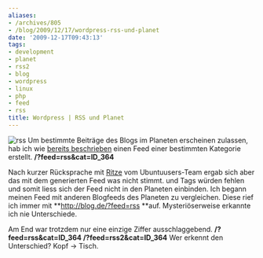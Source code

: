 ```yaml
---
aliases:
- /archives/805
- /blog/2009/12/17/wordpress-rss-und-planet
date: '2009-12-17T09:43:13'
tags:
- development
- planet
- rss2
- blog
- wordpress
- linux
- php
- feed
- rss
title: Wordpress | RSS und Planet
---
```


![rss](/uploads/2009/12/rss.gif)
Um bestimmte Beiträge des Blogs im Planeten erscheinen zulassen, hab ich
wie [bereits beschrieben](/?p=752) einen Feed einer bestimmten Kategorie
erstellt.  **/?feed=rss&cat=ID_364**

Nach kurzer Rücksprache mit [Ritze](http://ubuntuusers.de/user/Ritze/) vom
Ubuntuusers-Team ergab sich aber das mit dem generierten Feed was nicht
stimmt. **<published>** und **<updated>** Tags würden fehlen und somit
liess sich der Feed nicht in den Planeten einbinden. Ich begann meinen Feed
mit anderen Blogfeeds des Planeten zu vergleichen. Diese rief ich immer mit
**http://blog.de/?feed=rss **auf. Mysteriöserweise erkannte ich nie
Unterschiede.

Am End war trotzdem nur eine einzige Ziffer ausschlaggebend.
**/?feed=rss&cat=ID_364 /?feed=rss2&cat=ID_364** Wer erkennt den
Unterschied?  Kopf -> Tisch.